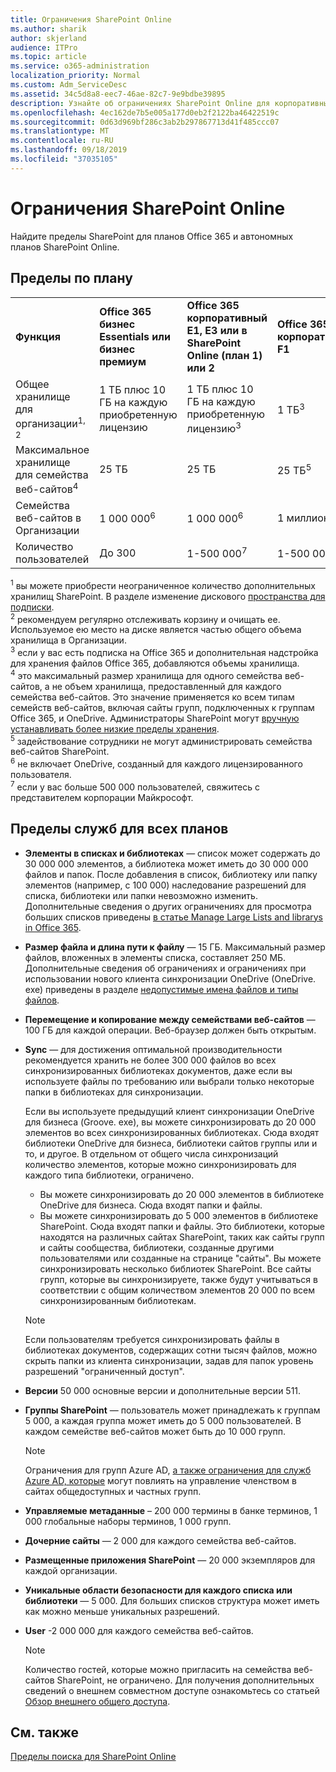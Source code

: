 ```yaml
---
title: Ограничения SharePoint Online
ms.author: sharik
author: skjerland
audience: ITPro
ms.topic: article
ms.service: o365-administration
localization_priority: Normal
ms.custom: Adm_ServiceDesc
ms.assetid: 34c5d8a8-eec7-46ae-82c7-9e9bdbe39895
description: Узнайте об ограничениях SharePoint Online для корпоративных и автономных планов Office 365.
ms.openlocfilehash: 4ec162de7b5e005a177d0eb2f2122ba46422519c
ms.sourcegitcommit: 0d63d969bf286c3ab2b297867713d41f485ccc07
ms.translationtype: MT
ms.contentlocale: ru-RU
ms.lasthandoff: 09/18/2019
ms.locfileid: "37035105"
---
```

# <a name="sharepoint-online-limits"></a>Ограничения SharePoint Online 

Найдите пределы SharePoint для планов Office 365 и автономных планов SharePoint Online.
  
## <a name="limits-by-plan"></a>Пределы по плану 

|||||
|:-----|:-----|:-----|:-----|
|**Функция** <br/> |**Office 365 бизнес Essentials или бизнес премиум** <br/> |**Office 365 корпоративный E1, E3 или в SharePoint Online (план 1) или 2** <br/> | **Office 365 корпоративный F1** <br/> |
|Общее хранилище для организации<sup>1, 2</sup> <br/> |1 ТБ плюс 10 ГБ на каждую приобретенную лицензию  <br/> |1 ТБ плюс 10 ГБ на каждую приобретенную лицензию<sup>3</sup> <br/> |1 ТБ<sup>3</sup> <br/> |
|Максимальное хранилище для семейства веб-сайтов<sup>4</sup><br/> |25 ТБ <br/> |25 ТБ <br/> |25 ТБ<sup>5</sup> <br/> |
|Семейства веб-сайтов в Организации  <br/> |1 000 000<sup>6</sup> <br/> |1 000 000<sup>6</sup> <br/> |1 миллион<br/> |
|Количество пользователей  <br/> |До 300  <br/> |1-500 000<sup>7</sup> <br/> |1-500 000<sup>7</sup> <br/> |
   
<sup>1</sup> вы можете приобрести неограниченное количество дополнительных хранилищ SharePoint. В разделе изменение дискового [пространства для подписки](https://docs.microsoft.com/office365/admin/subscriptions-and-billing/add-storage-space). 
<br/><sup>2</sup> рекомендуем регулярно отслеживать корзину и очищать ее. Используемое ею место на диске является частью общего объема хранилища в Организации. 
<br/> <sup>3</sup> если у вас есть подписка на Office 365 и дополнительная надстройка для хранения файлов Office 365, добавляются объемы хранилища. 
<br/> <sup>4</sup> это максимальный размер хранилища для одного семейства веб-сайтов, а не объем хранилища, предоставленный для каждого семейства веб-сайтов. Это значение применяется ко всем типам семейств веб-сайтов, включая сайты групп, подключенных к группам Office 365, и OneDrive. Администраторы SharePoint могут [вручную устанавливать более низкие пределы хранения](https://docs.microsoft.com/sharepoint/manage-site-collection-storage-limits). 
<br/> <sup>5</sup> задействование сотрудники не могут администрировать семейства веб-сайтов SharePoint. 
<br/> <sup>6</sup> не включает OneDrive, созданный для каждого лицензированного пользователя. 
<br/> <sup>7</sup> если у вас больше 500 000 пользователей, свяжитесь с представителем корпорации Майкрософт. 
  
## <a name="service-limits-for-all-plans"></a>Пределы служб для всех планов

- **Элементы в списках и библиотеках** — список может содержать до 30 000 000 элементов, а библиотека может иметь до 30 000 000 файлов и папок. После добавления в список, библиотеку или папку элементов (например, с 100 000) наследование разрешений для списка, библиотеки или папки невозможно изменить. Дополнительные сведения о других ограничениях для просмотра больших списков приведены [в статье Manage Large Lists and librarys in Office 365](https://support.office.com/article/b4038448-ec0e-49b7-b853-679d3d8fb784). 

- **Размер файла и длина пути к файлу** — 15 ГБ. Максимальный размер файлов, вложенных в элементы списка, составляет 250 МБ. Дополнительные сведения об ограничениях и ограничениях при использовании нового клиента синхронизации OneDrive (OneDrive. exe) приведены в разделе [недопустимые имена файлов и типы файлов](https://support.office.com/article/64883a5d-228e-48f5-b3d2-eb39e07630fa).

- **Перемещение и копирование между семействами веб-сайтов** — 100 ГБ для каждой операции. Веб-браузер должен быть открытым.

- **Sync** — для достижения оптимальной производительности рекомендуется хранить не более 300 000 файлов во всех синхронизированных библиотеках документов, даже если вы используете файлы по требованию или выбрали только некоторые папки в библиотеках для синхронизации.

    Если вы используете предыдущий клиент синхронизации OneDrive для бизнеса (Groove. exe), вы можете синхронизировать до 20 000 элементов во всех синхронизированных библиотеках. Сюда входят библиотеки OneDrive для бизнеса, библиотеки сайтов группы или и то, и другое. В отдельном от общего числа синхронизаций количество элементов, которые можно синхронизировать для каждого типа библиотеки, ограничено.
    - Вы можете синхронизировать до 20 000 элементов в библиотеке OneDrive для бизнеса. Сюда входят папки и файлы. 
    - Вы можете синхронизировать до 5 000 элементов в библиотеке SharePoint. Сюда входят папки и файлы. Это библиотеки, которые находятся на различных сайтах SharePoint, таких как сайты групп и сайты сообщества, библиотеки, созданные другими пользователями или созданные на странице "сайты". Вы можете синхронизировать несколько библиотек SharePoint. Все сайты групп, которые вы синхронизируете, также будут учитываться в соответствии с общим количеством элементов 20 000 по всем синхронизированным библиотекам.

    > [!NOTE]
    > Если пользователям требуется синхронизировать файлы в библиотеках документов, содержащих сотни тысяч файлов, можно скрыть папки из клиента синхронизации, задав для папок уровень разрешений "ограниченный доступ". 

- **Версии** 50 000 основные версии и дополнительные версии 511.

- **Группы SharePoint** — пользователь может принадлежать к группам 5 000, а каждая группа может иметь до 5 000 пользователей. В каждом семействе веб-сайтов может быть до 10 000 групп.
    > [!NOTE]
    > Ограничения для групп Azure AD, [а также ограничения для служб Azure AD, которые](https://docs.microsoft.com/azure/active-directory/users-groups-roles/directory-service-limits-restrictions) могут повлиять на управление членством в сайтах общедоступных и частных групп. 
- **Управляемые метаданные** – 200 000 термины в банке терминов, 1 000 глобальные наборы терминов, 1 000 групп.

- **Дочерние сайты** — 2 000 для каждого семейства веб-сайтов.

- **Размещенные приложения SharePoint** — 20 000 экземпляров для каждой организации.

- **Уникальные области безопасности для каждого списка или библиотеки** — 5 000. Для больших списков структура может иметь как можно меньше уникальных разрешений.

- **User** -2 000 000 для каждого семейства веб-сайтов.
    > [!NOTE]
    > Количество гостей, которые можно пригласить на семейства веб-сайтов SharePoint, не ограничено. Для получения дополнительных сведений о внешнем совместном доступе ознакомьтесь со статьей [Обзор внешнего общего доступа](https://docs.microsoft.com/sharepoint/external-sharing-overview).
## <a name="see-also"></a>См. также

[Пределы поиска для SharePoint Online](https://docs.microsoft.com/sharepoint/search-limits)
